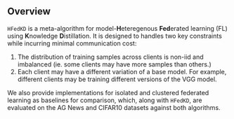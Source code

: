 ## Overview
`HFedKD` is a meta-algorithm for model-**H**eteregenous **Fed**erated learning (FL) using **K**nowledge **D**istillation. It is designed to handles two key constraints while incurring minimal communication cost:
1. The distribution of training samples across clients is non-iid and imbalanced (ie. some clients may have more samples than others.)
2. Each client may have a different variation of a base model. For example, different clients may be training different versions of the VGG model.

We also provide implementations for isolated and clustered federated learning as baselines for comparison, which, along with `HFedKD`, are evaluated on the AG News and CIFAR10 datasets against both algorithms.
